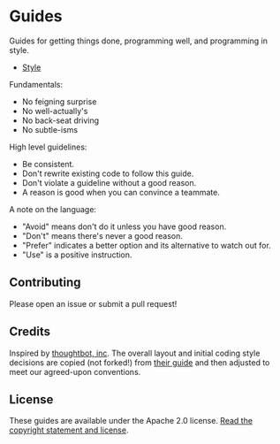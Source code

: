 # Guides

Guides for getting things done, programming well, and programming in style.

* [Style](style)

Fundamentals:

* No feigning surprise
* No well-actually's
* No back-seat driving
* No subtle-isms

High level guidelines:

* Be consistent.
* Don't rewrite existing code to follow this guide.
* Don't violate a guideline without a good reason.
* A reason is good when you can convince a teammate.

A note on the language:

* "Avoid" means don't do it unless you have good reason.
* "Don't" means there's never a good reason.
* "Prefer" indicates a better option and its alternative to watch out for.
* "Use" is a positive instruction.

## Contributing

Please open an issue or submit a pull request!

## Credits

Inspired by [thoughtbot, inc](https://thoughtbot.com). The overall layout and initial coding style decisions
are copied (not forked!) from [their guide](https://github.com/thoughtbot/guides) and then
adjusted to meet our agreed-upon conventions.

## License

These guides are available under the Apache 2.0 license.
[Read the copyright statement and license](LICENSE.md).
